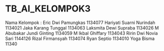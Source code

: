 # TB_AI_KELOMPOK3
Nama Kelompok :
Eric Dwi Pamungkas			1134077
Hariyati Suarni Nurindah 		1134021
Jaka Karang Tunggal			1134063
Laksmita Dewi Supraba		1134026
M Abubakar Jundi Ginting		1134059
M Ikbal Ghiffary			1134043
Ririn Dwi Novia Sari			1144126
Rizal Firmansyah			1134074
Ryan Septio				1134010
Yoga Bisma				11340
